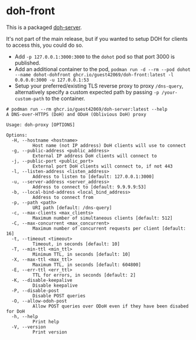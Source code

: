 # doh-front
This is a packaged [doh-server](https://github.com/DNSCrypt/doh-server).

It's not part of the main release, but if you wanted to setup DOH for clients to access this, you could do so.

- Add `-p 127.0.0.1:3000:3000` to the `dohot` pod so that port 3000 is published.
- Add an additional container to the pod, `podman run -d --rm --pod dohot --name dohot-dohfront ghcr.io/guest42069/doh-front:latest -l 0.0.0.0:3000 -u 127.0.0.1:53`
- Setup your preferred/existing TLS reverse proxy to proxy `/dns-query`, alternatively specify a custom expected path by passing `-p /your-custom-path` to the container.

```
# podman run --rm ghcr.io/guest42069/doh-server:latest --help
A DNS-over-HTTPS (DoH) and ODoH (Oblivious DoH) proxy

Usage: doh-proxy [OPTIONS]

Options:
  -H, --hostname <hostname>
          Host name (not IP address) DoH clients will use to connect
  -g, --public-address <public_address>
          External IP address DoH clients will connect to
  -j, --public-port <public_port>
          External port DoH clients will connect to, if not 443
  -l, --listen-address <listen_address>
          Address to listen to [default: 127.0.0.1:3000]
  -u, --server-address <server_address>
          Address to connect to [default: 9.9.9.9:53]
  -b, --local-bind-address <local_bind_address>
          Address to connect from
  -p, --path <path>
          URI path [default: /dns-query]
  -c, --max-clients <max_clients>
          Maximum number of simultaneous clients [default: 512]
  -C, --max-concurrent <max_concurrent>
          Maximum number of concurrent requests per client [default: 16]
  -t, --timeout <timeout>
          Timeout, in seconds [default: 10]
  -T, --min-ttl <min_ttl>
          Minimum TTL, in seconds [default: 10]
  -X, --max-ttl <max_ttl>
          Maximum TTL, in seconds [default: 604800]
  -E, --err-ttl <err_ttl>
          TTL for errors, in seconds [default: 2]
  -K, --disable-keepalive
          Disable keepalive
  -P, --disable-post
          Disable POST queries
  -O, --allow-odoh-post
          Allow POST queries over ODoH even if they have been disabed for DoH
  -h, --help
          Print help
  -V, --version
          Print version
```
